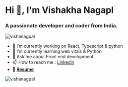 <h1>Hi 👋, I'm Vishakha Nagapl</h1>
<h3>A passionate developer and coder from India.</h3>

<p align="left"> <img src="https://komarev.com/ghpvc/?username=vishanagpal&label=Profile%20views&color=0e75b6&style=flat" alt="vishanagpal" /> </p>

- 🔭 I’m currently working on React, Typescript & python
- 🌱 I’m currently learning web vitals & Python
- 💬 Ask me about Front end development
- 📫 How to reach me : <a href="https://www.linkedin.com/in/vishakha-nagpal-182436130/">Linkedin</a>
- 📄 **<a href="https://github.com/vishaNagpal/vishaNagpal/blob/main/Vishakha's%20Resume.pdf">Resume</a>**

<p><img align="left" src="https://github-readme-stats.vercel.app/api/top-langs?username=vishanagpal&show_icons=true&locale=en&layout=compact" alt="vishanagpal" /></p>

